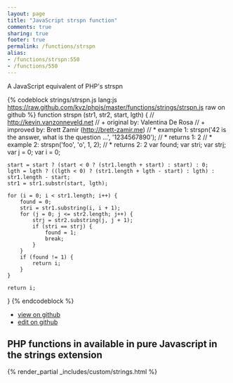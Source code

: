 ```yaml
---
layout: page
title: "JavaScript strspn function"
comments: true
sharing: true
footer: true
permalink: /functions/strspn
alias:
- /functions/strspn:550
- /functions/550
---
```

<!-- Generated by Rakefile:build -->
A JavaScript equivalent of PHP's strspn

{% codeblock strings/strspn.js lang:js https://raw.github.com/kvz/phpjs/master/functions/strings/strspn.js raw on github %}
function strspn (str1, str2, start, lgth) {
    // http://kevin.vanzonneveld.net
    // +   original by: Valentina De Rosa
    // +   improved by: Brett Zamir (http://brett-zamir.me)
    // *     example 1: strspn('42 is the answer, what is the question ...', '1234567890');
    // *     returns 1: 2
    // *     example 2: strspn('foo', 'o', 1, 2);
    // *     returns 2: 2
    var found;
    var stri;
    var strj;
    var j = 0;
    var i = 0;

    start = start ? (start < 0 ? (str1.length + start) : start) : 0;
    lgth = lgth ? ((lgth < 0) ? (str1.length + lgth - start) : lgth) : str1.length - start;
    str1 = str1.substr(start, lgth);

    for (i = 0; i < str1.length; i++) {
        found = 0;
        stri = str1.substring(i, i + 1);
        for (j = 0; j <= str2.length; j++) {
            strj = str2.substring(j, j + 1);
            if (stri == strj) {
                found = 1;
                break;
            }
        }
        if (found != 1) {
            return i;
        }
    }

    return i;
}
{% endcodeblock %}

 - [view on github](https://github.com/kvz/phpjs/blob/master/functions/strings/strspn.js)
 - [edit on github](https://github.com/kvz/phpjs/edit/master/functions/strings/strspn.js)

## PHP functions in available in pure Javascript in the strings extension
{% render_partial _includes/custom/strings.html %}
